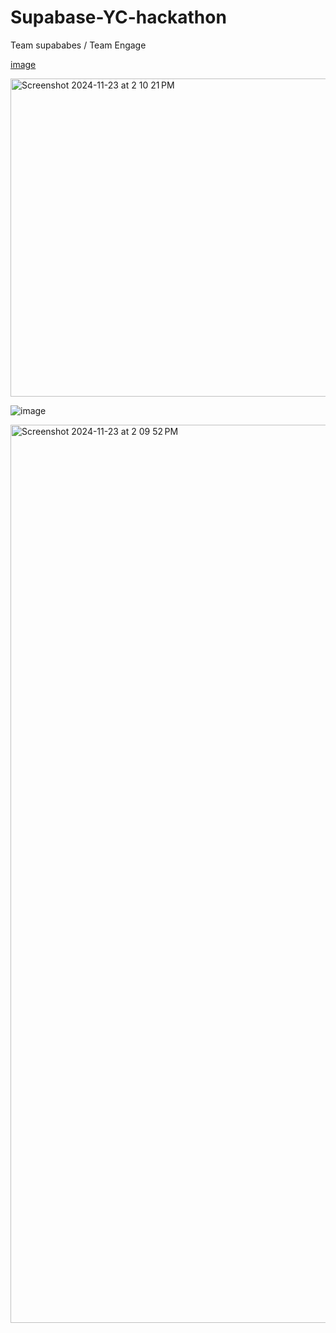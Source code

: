 # Supabase-YC-hackathon

Team supababes / Team Engage

[image](https://github.com/user-attachments/assets/bb5c3c7c-de8e-4978-b26f-3ad19ebf91c9)

<img width="509" alt="Screenshot 2024-11-23 at 2 10 21 PM" src="https://github.com/user-attachments/assets/e8c6eccb-e97c-4a4b-adb1-64873888784a">

![image](https://github.com/user-attachments/assets/7497f71e-75ab-4c05-b426-207b88c05f3a)

<img width="1437" alt="Screenshot 2024-11-23 at 2 09 52 PM" src="https://github.com/user-attachments/assets/2edc622a-539b-4a9a-820d-ea66bbecc484">

